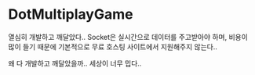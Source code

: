 # DotMultiplayGame

열심히 개발하고 깨달았다.. Socket은 실시간으로 데이터를 주고받아야 하며, 비용이 많이 들기 때문에 기본적으로 무료 호스팅 사이트에서 지원해주지 않는다..

왜 다 개발하고 깨달았을까.. 세상이 너무 밉다..
